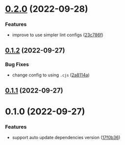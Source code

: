 # [0.2.0](https://github.com/vexip-ui/create-vexip/compare/v0.1.2...v0.2.0) (2022-09-28)


### Features

* improve to use simpler lint configs ([23c786f](https://github.com/vexip-ui/create-vexip/commit/23c786ff43ac8b7dd4a0a31b3acd81689ad42ee5))



## [0.1.2](https://github.com/vexip-ui/create-vexip/compare/v0.1.1...v0.1.2) (2022-09-27)


### Bug Fixes

* change config to using `.cjs` ([2a8114a](https://github.com/vexip-ui/create-vexip/commit/2a8114a657901b4ba96e5621ae2e7a1a90c37e92))



## [0.1.1](https://github.com/vexip-ui/create-vexip/compare/v0.1.0...v0.1.1) (2022-09-27)



# 0.1.0 (2022-09-27)


### Features

* support auto update dependencies version ([17f0b36](https://github.com/vexip-ui/create-vexip/commit/17f0b36b38fc5e88324b6d1775d7319ac11a5f3f))



